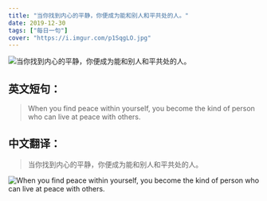 ```yaml
---
title: "当你找到内心的平静，你便成为能和别人和平共处的人。"
date: 2019-12-30
tags: ["每日一句"]
cover: "https://i.imgur.com/p1SqgLO.jpg"
---
```


![当你找到内心的平静，你便成为能和别人和平共处的人。](https://i.imgur.com/oApuqJU.jpg)

## 英文短句：
> When you find peace within yourself, you become the kind of person who can live at peace with others.

<!--more-->

## 中文翻译：
> 当你找到内心的平静，你便成为能和别人和平共处的人。

![When you find peace within yourself, you become the kind of person who can live at peace with others.](https://i.imgur.com/Xik5eKx.jpg)

